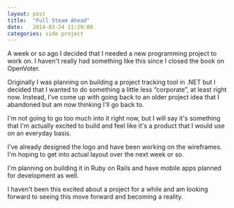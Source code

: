 ```yaml
---
layout: post
title:  "Full Steam Ahead"
date:   2014-03-24 11:29:00
categories: side project
---
```


A week or so ago I decided that I needed a new programming project to work on. I haven't really had something like this since I closed the book on OpenVoter.

Originally I was planning on building a project tracking tool in .NET but I decided that I wanted to do something a little less “corporate”, at least right now. Instead, I've come up with going back to an older project idea that I abandoned but am now thinking I'll go back to.

I'm not going to go too much into it right now, but I will say it's something that I'm actually excited to build and feel like it's a product that I would use on an everyday basis.

I've already designed the logo and have been working on the wireframes. I'm hoping to get into actual layout over the next week or so.

I'm planning on building it in Ruby on Rails and have mobile apps planned for development as well.

I haven't been this excited about a project for a while and am looking forward to seeing this move forward and becoming a reality.